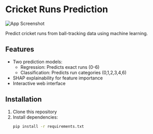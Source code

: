 # Cricket Runs Prediction

![App Screenshot](screenshot.png)

Predict cricket runs from ball-tracking data using machine learning.

## Features

- Two prediction models:
  - Regression: Predicts exact runs (0-6)
  - Classification: Predicts run categories (0,1,2,3,4,6)
- SHAP explainability for feature importance
- Interactive web interface

## Installation

1. Clone this repository
2. Install dependencies:
   ```bash
   pip install -r requirements.txt